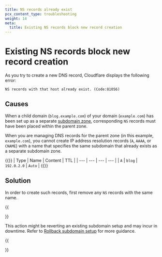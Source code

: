 ```yaml
---
title: NS records already exist
pcx_content_type: troubleshooting
weight: 14
meta:
  title: Existing NS records block new record creation
---
```


# Existing NS records block new record creation

As you try to create a new DNS record, Cloudflare displays the following error:

```
NS records with that host already exist. (Code:81056)
```

## Causes

When a child domain (`blog.example.com`) of your domain (`example.com`) has been set up as a separate [subdomain zone](/dns/zone-setups/subdomain-setup/), corresponding `NS` records must have been placed within the parent zone.

When you are managing DNS records for the parent zone (in this example, `example.com`), you cannot create IP address resolution records (`A`, `AAAA`, or `CNAME`) with a name that specifies the same subdomain that already exists as a separate subdomain zone.

{{<example>}}
| Type | Name | Content | TTL |
| --- | --- | --- | --- |
| `A` | `blog` | `192.0.2.0` | `Auto` |
{{</example>}}

## Solution

In order to create such records, first remove any `NS` records with the same name.

{{<Aside type="warning" header="Important">}}

This action might be reverting an existing subdomain setup and may incur in downtime. Refer to [Rollback subdomain setup](/dns/zone-setups/subdomain-setup/rollback/) for more guidance.

{{</Aside>}}